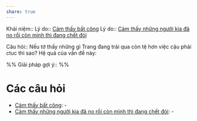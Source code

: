 ```yaml
---
share: true
---
```

Khái niệm:: 
Lý do:: [Cảm thấy bất công](../../Quan%20%C4%91i%E1%BB%83m,%20th%C3%A1i%20%C4%91%E1%BB%99,%20nguy%C3%AAn%20t%E1%BA%AFc%20s%E1%BB%91ng,%20%C4%91i%E1%BB%81u%20m%C3%ACnh%20th%E1%BA%A5y%20ho%E1%BA%B7c%20c%E1%BA%A3m%20nh%E1%BA%ADn/C%E1%BA%A3m%20th%E1%BA%A5y%20b%E1%BA%A5t%20c%C3%B4ng.md)
Lý do:: [Cảm thấy những người kia đã no rồi còn mình thì đang chết đói](../../Quan%20%C4%91i%E1%BB%83m,%20th%C3%A1i%20%C4%91%E1%BB%99,%20nguy%C3%AAn%20t%E1%BA%AFc%20s%E1%BB%91ng,%20%C4%91i%E1%BB%81u%20m%C3%ACnh%20th%E1%BA%A5y%20ho%E1%BA%B7c%20c%E1%BA%A3m%20nh%E1%BA%ADn/C%E1%BA%A3m%20th%E1%BA%A5y%20nh%E1%BB%AFng%20ng%C6%B0%E1%BB%9Di%20kia%20%C4%91%C3%A3%20no%20r%E1%BB%93i%20c%C3%B2n%20m%C3%ACnh%20th%C3%AC%20%C4%91ang%20ch%E1%BA%BFt%20%C4%91%C3%B3i.md)

Câu hỏi:: Nếu tớ thấy những gì Trang đang trải qua còn tệ hơn việc cậu phải ctuc thì sao?
Hệ quả của vấn đề này:


%%
Giải pháp gợi ý:: 
%%



# Các câu hỏi
- [Cảm thấy bất công](../../Quan%20%C4%91i%E1%BB%83m,%20th%C3%A1i%20%C4%91%E1%BB%99,%20nguy%C3%AAn%20t%E1%BA%AFc%20s%E1%BB%91ng,%20%C4%91i%E1%BB%81u%20m%C3%ACnh%20th%E1%BA%A5y%20ho%E1%BA%B7c%20c%E1%BA%A3m%20nh%E1%BA%ADn/C%E1%BA%A3m%20th%E1%BA%A5y%20b%E1%BA%A5t%20c%C3%B4ng.md): \-
- [Cảm thấy những người kia đã no rồi còn mình thì đang chết đói](../../Quan%20%C4%91i%E1%BB%83m,%20th%C3%A1i%20%C4%91%E1%BB%99,%20nguy%C3%AAn%20t%E1%BA%AFc%20s%E1%BB%91ng,%20%C4%91i%E1%BB%81u%20m%C3%ACnh%20th%E1%BA%A5y%20ho%E1%BA%B7c%20c%E1%BA%A3m%20nh%E1%BA%ADn/C%E1%BA%A3m%20th%E1%BA%A5y%20nh%E1%BB%AFng%20ng%C6%B0%E1%BB%9Di%20kia%20%C4%91%C3%A3%20no%20r%E1%BB%93i%20c%C3%B2n%20m%C3%ACnh%20th%C3%AC%20%C4%91ang%20ch%E1%BA%BFt%20%C4%91%C3%B3i.md): \-


